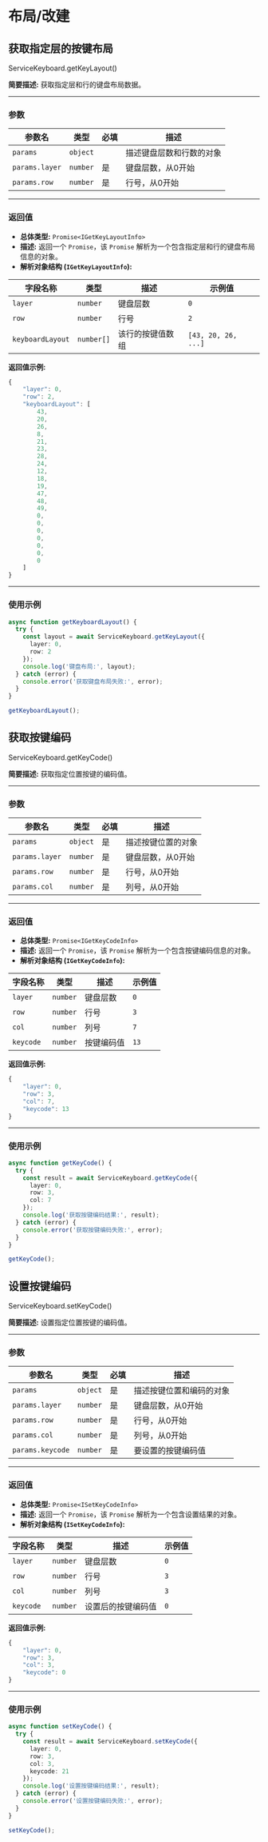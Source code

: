 # 布局/改建

## 获取指定层的按键布局

ServiceKeyboard.getKeyLayout()

**简要描述:**
获取指定层和行的键盘布局数据。

---

### 参数

| 参数名 | 类型 | 必填 | 描述 |
|--------|------|------|------|
| `params` | `object` |  | 描述键盘层数和行数的对象 |
| `params.layer` | `number` | 是 | 键盘层数，从0开始 |
| `params.row` | `number` | 是 | 行号，从0开始 |

---

### 返回值

* **总体类型:** `Promise<IGetKeyLayoutInfo>`
* **描述:** 返回一个 `Promise`，该 `Promise` 解析为一个包含指定层和行的键盘布局信息的对象。
* **解析对象结构 (`IGetKeyLayoutInfo`):**

| 字段名称 | 类型 | 描述 | 示例值 |
|---------|------|------|--------|
| `layer` | `number` | 键盘层数 | `0` |
| `row` | `number` | 行号 | `2` |
| `keyboardLayout` | `number[]` | 该行的按键值数组 | `[43, 20, 26, ...]` |

**返回值示例:**

```js
{
    "layer": 0,
    "row": 2,
    "keyboardLayout": [
        43,
        20,
        26,
        8,
        21,
        23,
        28,
        24,
        12,
        18,
        19,
        47,
        48,
        49,
        0,
        0,
        0,
        0,
        0,
        0,
        0
    ]
}
```

---

### 使用示例

```typescript
async function getKeyboardLayout() {
  try {
    const layout = await ServiceKeyboard.getKeyLayout({
      layer: 0,
      row: 2
    });
    console.log('键盘布局:', layout);
  } catch (error) {
    console.error('获取键盘布局失败:', error);
  }
}

getKeyboardLayout();
```

## 获取按键编码

ServiceKeyboard.getKeyCode()

**简要描述:**
获取指定位置按键的编码值。

---

### 参数

| 参数名 | 类型 | 必填 | 描述 |
|--------|------|------|------|
| `params` | `object` | 是 | 描述按键位置的对象 |
| `params.layer` | `number` | 是 | 键盘层数，从0开始 |
| `params.row` | `number` | 是 | 行号，从0开始 |
| `params.col` | `number` | 是 | 列号，从0开始 |

---

### 返回值

* **总体类型:** `Promise<IGetKeyCodeInfo>`
* **描述:** 返回一个 `Promise`，该 `Promise` 解析为一个包含按键编码信息的对象。
* **解析对象结构 (`IGetKeyCodeInfo`):**

| 字段名称 | 类型 | 描述 | 示例值 |
|---------|------|------|--------|
| `layer` | `number` | 键盘层数 | `0` |
| `row` | `number` | 行号 | `3` |
| `col` | `number` | 列号 | `7` |
| `keycode` | `number` | 按键编码值 | `13` |

**返回值示例:**

```js
{
    "layer": 0,
    "row": 3,
    "col": 7,
    "keycode": 13
}
```

---

### 使用示例

```typescript
async function getKeyCode() {
  try {
    const result = await ServiceKeyboard.getKeyCode({
      layer: 0,
      row: 3,
      col: 7
    });
    console.log('获取按键编码结果:', result);
  } catch (error) {
    console.error('获取按键编码失败:', error);
  }
}

getKeyCode();
```
## 设置按键编码

ServiceKeyboard.setKeyCode()

**简要描述:**
设置指定位置按键的编码值。

---

### 参数

| 参数名 | 类型 | 必填 | 描述 |
|--------|------|------|------|
| `params` | `object` | 是 | 描述按键位置和编码的对象 |
| `params.layer` | `number` | 是 | 键盘层数，从0开始 |
| `params.row` | `number` | 是 | 行号，从0开始 |
| `params.col` | `number` | 是 | 列号，从0开始 |
| `params.keycode` | `number` | 是 | 要设置的按键编码值 |

---

### 返回值

* **总体类型:** `Promise<ISetKeyCodeInfo>`
* **描述:** 返回一个 `Promise`，该 `Promise` 解析为一个包含设置结果的对象。
* **解析对象结构 (`ISetKeyCodeInfo`):**

| 字段名称 | 类型 | 描述 | 示例值 |
|---------|------|------|--------|
| `layer` | `number` | 键盘层数 | `0` |
| `row` | `number` | 行号 | `3` |
| `col` | `number` | 列号 | `3` |
| `keycode` | `number` | 设置后的按键编码值 | `0` |

**返回值示例:**

```js
{
    "layer": 0,
    "row": 3,
    "col": 3,
    "keycode": 0
}
```

---

### 使用示例

```typescript
async function setKeyCode() {
  try {
    const result = await ServiceKeyboard.setKeyCode({
      layer: 0,
      row: 3,
      col: 3,
      keycode: 21
    });
    console.log('设置按键编码结果:', result);
  } catch (error) {
    console.error('设置按键编码失败:', error);
  }
}

setKeyCode();
```


